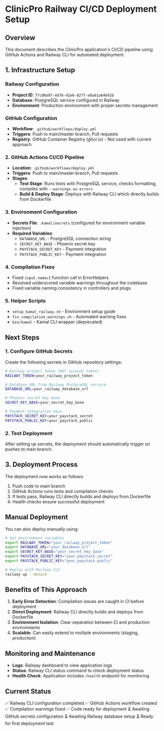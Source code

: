 # ClinicPro Railway CI/CD Deployment Setup

## Overview
This document describes the ClinicPro application's CI/CD pipeline using GitHub Actions and Railway CLI for automated deployment.

## 1. Infrastructure Setup

### Railway Configuration
- **Project ID**: `77c00a97-4d76-42e6-827f-e8a61a64642b`
- **Database**: PostgreSQL service configured in Railway
- **Environment**: Production environment with proper secrets management

### GitHub Configuration
- **Workflow**: `.github/workflows/deploy.yml`
- **Triggers**: Push to main/master branch, Pull requests
- **Registry**: GitHub Container Registry (ghcr.io) - Not used with current approach

### 2. GitHub Actions CI/CD Pipeline
- **Location**: `.github/workflows/deploy.yml`
- **Triggers**: Push to main/master branch, Pull requests
- **Stages**:
  - **Test Stage**: Runs tests with PostgreSQL service, checks formatting, compiles with `--warnings-as-errors`
  - **Build & Deploy Stage**: Deploys with Railway CLI which directly builds from Dockerfile

### 3. Environment Configuration
- **Secrets File**: `.kamal/secrets` (configured for environment variable injection)
- **Required Variables**:
  - `DATABASE_URL` - PostgreSQL connection string
  - `SECRET_KEY_BASE` - Phoenix secret key
  - `PAYSTACK_SECRET_KEY` - Payment integration
  - `PAYSTACK_PUBLIC_KEY` - Payment integration

### 4. Compilation Fixes
- Fixed `input_name/2` function call in ErrorHelpers
- Resolved underscored variable warnings throughout the codebase
- Fixed variable naming consistency in controllers and plugs

### 5. Helper Scripts
- `setup_kamal_railway.sh` - Environment setup guide
- `fix_compilation_warnings.sh` - Automated warning fixes
- `bin/kamal` - Kamal CLI wrapper (deprecated)

## Next Steps

### 1. Configure GitHub Secrets
Create the following secrets in GitHub repository settings:

```bash
# Railway project token (NOT account token)
RAILWAY_TOKEN=your_railway_project_token

# Database URL from Railway PostgreSQL service
DATABASE_URL=your_railway_database_url

# Phoenix secret key base
SECRET_KEY_BASE=your_secret_key_base

# Payment integration keys
PAYSTACK_SECRET_KEY=your_paystack_secret
PAYSTACK_PUBLIC_KEY=your_paystack_public
```

### 2. Test Deployment
After setting up secrets, the deployment should automatically trigger on pushes to main branch.

## 3. Deployment Process
The deployment now works as follows:
1. Push code to main branch
2. GitHub Actions runs tests and compilation checks
3. If tests pass, Railway CLI directly builds and deploys from Dockerfile
4. Health checks ensure successful deployment

## Manual Deployment
You can also deploy manually using:

```bash
# Set environment variables
export RAILWAY_TOKEN="your_railway_project_token"
export DATABASE_URL="your_database_url"
export SECRET_KEY_BASE="your_secret_key_base"
export PAYSTACK_SECRET_KEY="your_paystack_secret"
export PAYSTACK_PUBLIC_KEY="your_paystack_public"

# Deploy with Railway CLI
railway up --detach
```

## Benefits of This Approach

1. **Early Error Detection**: Compilation issues are caught in CI before deployment
2. **Direct Deployment**: Railway CLI directly builds and deploys from Dockerfile
3. **Environment Isolation**: Clear separation between CI and production environments
4. **Scalable**: Can easily extend to multiple environments (staging, production)

## Monitoring and Maintenance

- **Logs**: Railway dashboard to view application logs
- **Status**: Railway CLI status command to check deployment status
- **Health Check**: Application includes `/health` endpoint for monitoring

## Current Status

✅ Railway CLI configuration completed
✅ GitHub Actions workflow created
✅ Compilation warnings fixed
✅ Code ready for deployment
⏳ Awaiting GitHub secrets configuration
⏳ Awaiting Railway database setup
⏳ Ready for first deployment test
